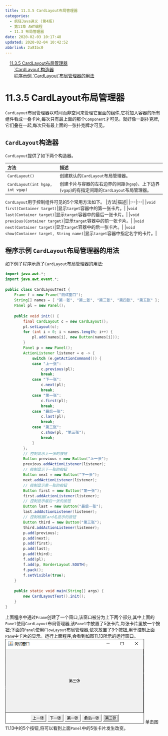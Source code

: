 ```yaml
---
title: 11.3.5 CardLayout布局管理器
categories: 
  - 疯狂Java讲义 (第4版)
  - 第11章 AWT编程
  - 11.3 布局管理器
date: 2020-02-03 10:17:48
updated: 2020-02-04 10:42:52
abbrlink: 2a81bc0
---
```

<div id='my_toc'><a href="/JavaReadingNotes/2a81bc0/#11-3-5-CardLayout布局管理器" class="header_1">11.3.5 CardLayout布局管理器</a>&nbsp;<br><a href="/JavaReadingNotes/2a81bc0/#-CardLayout-构造器" class="header_2">`CardLayout`构造器</a>&nbsp;<br><a href="/JavaReadingNotes/2a81bc0/#程序示例-CardLayout-布局管理器的用法" class="header_2">程序示例 `CardLayout`布局管理器的用法</a>&nbsp;<br></div>
<style>.header_1{margin-left: 1em;}.header_2{margin-left: 2em;}.header_3{margin-left: 3em;}.header_4{margin-left: 4em;}.header_5{margin-left: 5em;}.header_6{margin-left: 6em;}</style>
<!--more-->
<script>if (navigator.platform.search('arm')==-1){document.getElementById('my_toc').style.display = 'none';}var e,p = document.getElementsByTagName('p');while (p.length>0) {e = p[0];e.parentElement.removeChild(e);}</script>

<!--end-->
# 11.3.5 CardLayout布局管理器
`CardLayout`布局管理器以时间而非空间来管理它里面的组件,它将加入容器的所有组件看成一叠卡片,每次只有最上面的那个`Component`才可见。就好像一副扑克牌,它们叠在一起,每次只有最上面的一张扑克牌才可见。
## `CardLayout`构造器
`CardLayout`提供了如下两个构造器。

|方法|描述|
|:--|:--|
|`CardLayout()`|创建默认的`CardLayout`布局管理器。|
|`CardLayout(int hgap, int vgap)`|创建卡片与容器的左右边界的间距(`hgap`)、上下边界(`vgap`)的有指定间距的`CardLayout`布局管理器。|

`CardLayout`用于控制组件可见的5个常用方法如下。
|方法|描述|
|:--|:--|
|`void first(Container target)`|显示`target`容器中的第一张卡片。|
|`void last(Container target)`|显示`target`容器中的最后一张卡片。|
|`void previous(Container target)`|显示`target`容器中的前一张卡片。|
|`void next(Container target)`|显示`target`容器中的后一张卡片。|
|`void show(Container target, String name)`|显示`target`容器中指定名字的卡片。|

## 程序示例 `CardLayout`布局管理器的用法
如下例子程序示范了`CardLayout`布局管理器的用法:
```java
import java.awt.*;
import java.awt.event.*;

public class CardLayoutTest {
    Frame f = new Frame("测试窗口");
    String[] names = { "第一张", "第二张", "第三张", "第四张", "第五张" };
    Panel pl = new Panel();

    public void init() {
        final CardLayout c = new CardLayout();
        pl.setLayout(c);
        for (int i = 0; i < names.length; i++) {
            pl.add(names[i], new Button(names[i]));
        }
        Panel p = new Panel();
        ActionListener listener = e -> {
            switch (e.getActionCommand()) {
            case "上一张":
                c.previous(pl);
                break;
            case "下一张":
                c.next(pl);
                break;
            case "第一张":
                c.first(pl);
                break;
            case "最后一张":
                c.last(pl);
                break;
            case "第三张":
                c.show(pl, "第三张");
                break;
            }
        };
        // 控制显示上一张的按钮
        Button previous = new Button("上一张");
        previous.addActionListener(listener);
        // 控制显示下一张的按钮
        Button next = new Button("下一张");
        next.addActionListener(listener);
        // 控制显示第一张的按钮
        Button first = new Button("第一张");
        first.addActionListener(listener);
        // 控制显示最后一张的按钮
        Button last = new Button("最后一张");
        last.addActionListener(listener);
        // 控制根据Card名显示的按钮
        Button third = new Button("第三张");
        third.addActionListener(listener);
        p.add(previous);
        p.add(next);
        p.add(first);
        p.add(last);
        p.add(third);
        f.add(pl);
        f.add(p, BorderLayout.SOUTH);
        f.pack();
        f.setVisible(true);
    }

    public static void main(String[] args) {
        new CardLayoutTest().init();
    }
}
```
上面程序中通过`Frame`创建了一个窗口,该窗口被分为上下两个部分,其中上面的`Panel`使用`CardLayout`布局管理器,该`Panel`中放置了5张卡片,每张卡片里放一个按钮;下面的`Panel`使用`FlowLayout`布局管理器,依次放置了3个按钮,用于控制上面`Pane`中卡片的显示。运行上面程序,会看到如图11.13所示的运行窗口。
![这里有一张图片](https://raw.githubusercontent.com/lanlan2017/images/master/CrazyJavaHandout4/Chapter11/11.3.5/1.png)
单击图11.13中的5个按钮,将可以看到上面`Panel`中的5张卡片发生改变。
<!-- CrazyJavaHandout4/Chapter11/11.3.5/ -->
